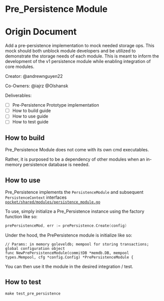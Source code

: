 # Pre_Persistence Module

# Origin Document

Add a pre-persistence implementation to mock needed storage ops.
This mock should both unblock module developers and be utilized to demonstrate the storage needs of each module.
This is meant to inform the development of the v1 persistence module while enabling integration of core modules.

Creator: @andrewnguyen22

Co-Owners: @iajrz @Olshansk

Deliverables:

- [ ] Pre-Persistence Prototype implementation
- [ ] How to build guide
- [ ] How to use guide
- [ ] How to test guide

## How to build

Pre_Persistence Module does not come with its own cmd executables.

Rather, it is purposed to be a dependency of other modules when an in-memory
persistence database is needed.

## How to use

Pre_Persistence implements the `PersistenceModule` and subsequent `PersistenceContext` interfaces
[`pocket/shared/modules/persistence_module.go`](https://github.com/pokt-network/pocket/shared/modules/utility_module.go)

To use, simply initialize a Pre_Persistence instance using the factory function like so:

```go
prePersistenceMod, err := prePersistence.Create(config)
```

Under the hood, the PrePersistence module is initialize like so:

```
// Params: in memory goleveldb; mempool for storing transactions; global configuration object
func NewPrePersistenceModule(commitDB *memdb.DB, mempool types.Mempool, cfg *config.Config) *PrePersistenceModule {
```

You can then use it the module in the desired integration / test.

## How to test

```
make test_pre_persistence
```
